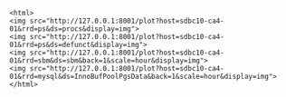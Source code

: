 
```
<html>
<img src="http://127.0.0.1:8001/plot?host=sdbc10-ca4-01&rrd=ps&ds=procs&display=img">
<img src="http://127.0.0.1:8001/plot?host=sdbc10-ca4-01&rrd=ps&ds=defunct&display=img">
<img src="http://127.0.0.1:8001/plot?host=sdbc10-ca4-01&rrd=sbm&ds=sbm&back=1&scale=hour&display=img">
<img src="http://127.0.0.1:8001/plot?host=sdbc10-ca4-01&rrd=mysql&ds=InnoBufPoolPgsData&back=1&scale=hour&display=img">
</html>
```

<!--

display embeded image... use &display=img

an RRD is the round robin data base file
an RRD file can contain multiple data sources (DS)

for example, the ps.rrd file contains two DS, procs and defunct
  /plot?host=sdbc10-ca4-01&rrd=ps&ds=procs&display=img
  /plot?host=sdbc10-ca4-01&rrd=ps&ds=defunct&display=img

while the sbm.rrd only has a single DS (because this is and was the first i made and was working with...).
  /plot?host=sdbc10-ca4-01&rrd=sbm
so, to embed:
  /plot?host=sdbc10-ca4-01&rrd=sbm&ds=sbm&display=img

I quickly discovered that DS can be stored as 1 to 19 characters [a-zA-Z0-9_].
most programs out there are storing the DS as [0], [1], etc... and using external programming to match DS [0] to a textual display.  They
are doing this to keep the .rrd file to a minumum size.

however, with our setup, the plotter can automatically gen the DS header and display w/o keep track of what DS [2] may or may not be,
and the .rrd file is still pretty small.  1.2 mb for mysql and mysql has 48 DS's
ie...
    cmdline += ' DS:AbortedClients:GAUGE:600:U:U '
    cmdline += ' DS:AbortedConnects:GAUGE:600:U:U '
    cmdline += ' DS:AccessDeniedErrors:GAUGE:600:U:U '
    cmdline += ' DS:BytesReceived:GAUGE:600:U:U '
    cmdline += ' DS:BytesSent:GAUGE:600:U:U '
    cmdline += ' DS:Connections:GAUGE:600:U:U '
    cmdline += ' DS:CreatedTMPFiles:GAUGE:600:U:U '
    cmdline += ' DS:InnoBufPoolPgsData:GAUGE:600:U:U '
    cmdline += ' DS:InnoBufPoolBytsData:GAUGE:600:U:U '
    ...

so, i like the notion of not keeping an index of DS[0], DS[1], ... And just empeding the DS header in the .rrd file.
this allows us to simply read the .rrd file and dispaly ie.

  /plot?host=sdbc10-ca4-01&rrd=mysql
  /plot?host=sdbc10-ca4-01&rrd=mysql&ds=AbortedClients
  /plot?host=sdbc10-ca4-01&rrd=mysql&ds=InnoBufPoolPgsData&display=img


-->

